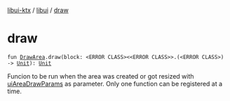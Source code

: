 [libui-ktx](../index.md) / [libui](index.md) / [draw](./draw.md)

# draw

`fun `[`DrawArea`](-draw-area/index.md)`.draw(block: <ERROR CLASS><<ERROR CLASS>>.(<ERROR CLASS>) -> `[`Unit`](https://kotlinlang.org/api/latest/jvm/stdlib/kotlin/-unit/index.html)`): `[`Unit`](https://kotlinlang.org/api/latest/jvm/stdlib/kotlin/-unit/index.html)

Funcion to be run when the area was created or got resized with [uiAreaDrawParams](#) as parameter.
Only one function can be registered at a time.

